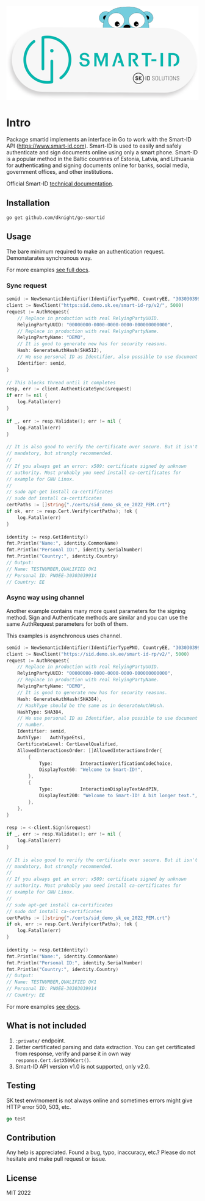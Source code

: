 ![Smart-ID in Go language](https://github.com/dknight/go-smartid/blob/main/files/smartid-gopher.png?raw=true)

# Intro

Package smartid implements an interface in Go to work with the
Smart-ID API (https://www.smart-id.com). Smart-ID is used to easily and
safely authenticate and sign documents online using only a smart phone.
Smart-ID is a popular method in the Baltic countries of Estonia, Latvia,
and Lithuania for authenticating and signing documents online for banks,
social media, government offices, and other institutions.

Official Smart-ID [technical documentation](https://github.com/SK-EID/smart-id-documentation/wiki).

## Installation

```sh
go get github.com/dknight/go-smartid
```

## Usage

The bare minimum required to make an authentication request. Demonstarates
synchronous way.

For more examples [see full docs](https://pkg.go.dev/github.com/dknight/go-smartid).

### Sync request

```go
semid := NewSemanticIdentifier(IdentifierTypePNO, CountryEE, "30303039914")
client := NewClient("https:sid.demo.sk.ee/smart-id-rp/v2/", 5000)
request := AuthRequest{
	// Replace in production with real RelyingPartyUUID.
	RelyingPartyUUID: "00000000-0000-0000-0000-000000000000",
	// Replace in production with real RelyingPartyName.
	RelyingPartyName: "DEMO",
	// It is good to generate new has for security reasons.
	Hash: GenerateAuthHash(SHA512),
 	// We use personal ID as Identifier, also possible to use document number.
	Identifier: semid,
}

// This blocks thread until it completes
resp, err := client.AuthenticateSync(&request)
if err != nil {
	log.Fatalln(err)
}

if _, err := resp.Validate(); err != nil {
	log.Fatalln(err)
}

// It is also good to verify the certificate over secure. But it isn't
// mandatory, but strongly recommended.
//
// If you always get an error: x509: certificate signed by unknown
// authority. Most probably you need install ca-certificates for
// example for GNU Linux.
//
// sudo apt-get install ca-certificates
// sudo dnf install ca-certificates
certPaths := []string{"./certs/sid_demo_sk_ee_2022_PEM.crt"}
if ok, err := resp.Cert.Verify(certPaths); !ok {
 	log.Fatalln(err)
}

identity := resp.GetIdentity()
fmt.Println("Name:", identity.CommonName)
fmt.Println("Personal ID:", identity.SerialNumber)
fmt.Println("Country:", identity.Country)
// Output:
// Name: TESTNUMBER,QUALIFIED OK1
// Personal ID: PNOEE-30303039914
// Country: EE
```

### Async way using channel

Another example contains many more quest parameters for the signing method.
Sign and Authenticate methods are similar and you can use the same
AuthRequest parameters for both of them.

This examples is asynchronous uses channel.

```go
semid := NewSemanticIdentifier(IdentifierTypePNO, CountryEE, "30303039914")
client := NewClient("https://sid.demo.sk.ee/smart-id-rp/v2/", 5000)
request := AuthRequest{
	// Replace in production with real RelyingPartyUUID.
	RelyingPartyUUID: "00000000-0000-0000-0000-000000000000",
	// Replace in production with real RelyingPartyName.
	RelyingPartyName: "DEMO",
	// It is good to generate new has for security reasons.
	Hash: GenerateAuthHash(SHA384),
	// HashType should be the same as in GenerateAuthHash.
	HashType: SHA384,
	// We use personal ID as Identifier, also possible to use document
	// number.
	Identifier: semid,
	AuthType:   AuthTypeEtsi,
	CertificateLevel: CertLevelQualified,
	AllowedInteractionsOrder: []AllowedInteractionsOrder{
		{
			Type:          InteractionVerificationCodeChoice,
			DisplayText60: "Welcome to Smart-ID!",
		},
		{
			Type:          InteractionDisplayTextAndPIN,
			DisplayText200: "Welcome to Smart-ID! A bit longer text.",
		},
	},
}

resp := <-client.Sign(&request)
if _, err := resp.Validate(); err != nil {
	log.Fatalln(err)
}

// It is also good to verify the certificate over secure. But it isn't
// mandatory, but strongly recommended.
//
// If you always get an error: x509: certificate signed by unknown
// authority. Most probably you need install ca-certificates for
// example for GNU Linux.
//
// sudo apt-get install ca-certificates
// sudo dnf install ca-certificates
certPaths := []string{"./certs/sid_demo_sk_ee_2022_PEM.crt"}
if ok, err := resp.Cert.Verify(certPaths); !ok {
	log.Fatalln(err)
}

identity := resp.GetIdentity()
fmt.Println("Name:", identity.CommonName)
fmt.Println("Personal ID:", identity.SerialNumber)
fmt.Println("Country:", identity.Country)
// Output:
// Name: TESTNUMBER,QUALIFIED OK1
// Personal ID: PNOEE-30303039914
// Country: EE
```

For more examples [see docs](http://missing-yet).

## What is not included

1. `:private/` endpoint.
2. Better certificated parsing and data extraction. You can get certificated
from response, verify and parse it in own way `response.Cert.GetX509Cert()`.
3. Smart-ID API version v1.0 is not supported, only v2.0.

## Testing

SK test envirnoment is not always online and sometimes errors might give HTTP
error 500, 503, etc.

```go
go test
```

## Contribution

Any help is appreciated. Found a bug, typo, inaccuracy, etc.? Please do not
hesitate and make pull request or issue.

## License

MIT 2022
